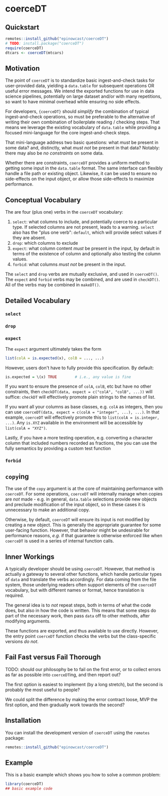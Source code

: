 
# coerceDT

<!-- badges: start -->
<!-- badges: end -->

## Quickstart

```r
remotes::install_github("epinowcast/coerceDT")
# TODO: install.package("coerceDT")
require(coerceDT)
dtcars <- coerceDT(mtcars)
```

## Motivation

The point of `coerceDT` is to standardize basic ingest-and-check tasks for user-provided data, yielding a `data.table` for subsequent operations OR useful error messages. We intend the exported functions for use in data science pipelines, potentially on large dataset and/or with many repetitions, so want to have minimal overhead while ensuring no side effects.

For developers, `{coerceDT}` should *simplify* the combination of typical ingest-and-check operations, so must be preferable to the alternative of writing their own combination of boilerplate reading / checking steps. That means we leverage the existing vocabulary of `data.table` while providing a focused mini-language for the core ingest-and-check steps.

That mini-language address two basic questions: what *must* be present in some data? and, distinctly, what *must not* be present in that data? Notably: there may also be *no constraints* on some data.

Whether there are constraints, `coerceDT` provides a uniform method to getting some input in the `data.table` format. The same interface can flexibly handle a file path or existing object. Likewise, it can be used to ensure no side-effects on the input object, or allow those side-effects to maximize performance.

## Conceptual Vocabulary

The are four (plus one) verbs in the `coerceDT` vocabulary:

 1. `select`: what columns to include, and potentially coerce to a particular type. If selected columns are not present, leads to a warning. `select` also has the "plus one verb": `default`, which will provide select values if they are absent.
 2. `drop`: which columns to exclude
 3. `expect`: what column content *must* be present in the input, by default in terms of the existence of column and optionally also testing the column values.
 4. `forbid`: what columns *must not* be present in the input.

The `select` and `drop` verbs are mutually exclusive, and used in `coerceDT()`. The `expect` and `forbid` verbs may be combined, and are used in `checkDT()`.
All of the verbs may be combined in `makeDT()`.

## Detailed Vocabulary

### `select`

### `drop`

### `expect`

The `expect` argument ultimately takes the form

```r
list(colA = is.expected(x), colB = ..., ...)
```

However, users don't have to fully provide this specification. By default:

```r
is.expected = \(x) TRUE        # i.e., any value is fine
```

If you want to ensure the presence of `colA`, `colB`, etc but have no other constraints, then `checkDT(data, expect = c("colA", "colB", ...))` will suffice: `checkDT` will effectively promote plain strings to the names of list.

If you want all your columns as base classes, e.g. `colA` as integers, then you can use `coerceDT(data, expect = c(colA = "integer", ...), ...)`. In that example, `coerceDT` will effectively promote this to `list(colA = is.integer, ...)`. Any `is.XYZ` available in the environment will be accessible by `list(colA = "XYZ")`.

Lastly, if you have a more testing operation, e.g. converting a character column that included numbers recorded as fractions, the you can use the fully semantics by providing a custom test function

### `forbid`

## `copy`ing

The use of the `copy` argument is at the core of maintaining performance with `coerceDT`. For some operations, `coerceDT` will internally manage when copies are *not* made - e.g. in general, `data.table` selections provide new objects and preclude modification of the input object, so in these cases it is unnecessary to make an additional copy.

Otherwise, by default, `coerceDT` will ensure its input is not modified by creating a new object. This is generally the appropriate guarantee for some user-facing function. However, that behavior might be undesirable for performance reasons, _e.g._ if that guarantee is otherwise enforced like when `coerceDT` is used in a series of internal function calls.

## Inner Workings

A typically developer should be using `coerceDT`. However, that method is actually a gateway to several other functions, which handle particular types of `data` and translate the verbs accordingly. For data coming from the file system, those underlying readers often support elements of the `coerceDT` vocabulary, but with different names or format, hence translation is required.

The general idea is to *not* repeat steps, both in terms of what the code does, but also in how the code is written. This means that some steps do part of the necessary work, then pass `data` off to other methods, after modifying arguments.

These functions are exported, and thus available to use directly. However, the entry point `coerceDT` function checks the verbs but the class-specific versions *do not*.

## Fail Fast versus Fail Thorough

TODO: should our philosophy be to fail on the first error, or to collect errors as far as possible into `coerceDT`ing, and then report out?

The first option is easiest to implement (by a long stretch), but the second is probably the most useful to people?

We could split the difference by making the error contract loose, MVP the first option, and then gradually work towards the second?

## Installation

You can install the development version of `coerceDT` using the `remotes` package:

```r
remotes::install_github("epinowcast/coerceDT")
```

## Example

This is a basic example which shows you how to solve a common problem:

``` r
library(coerceDT)
## basic example code
```


